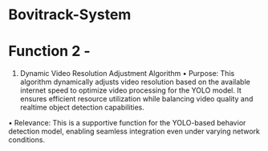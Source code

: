 # Bovitrack-System
# Function 2 - 

1. Dynamic Video Resolution Adjustment Algorithm
• Purpose: This algorithm dynamically adjusts video resolution based on the available internet speed to optimize video processing for the YOLO model. It ensures efficient resource utilization while balancing video quality and realtime object detection capabilities.

• Relevance: This is a supportive function for the YOLO-based behavior detection model, enabling seamless integration even under varying network conditions. 

